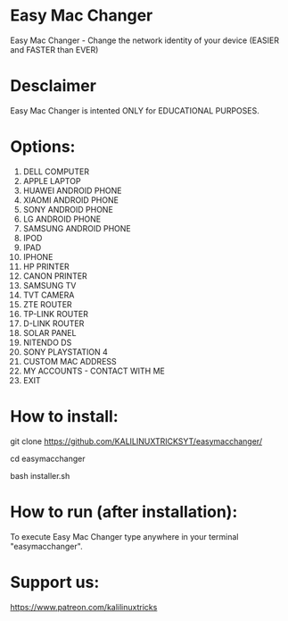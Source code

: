 # Easy Mac Changer

Easy Mac Changer - Change the network identity of your device (EASIER and FASTER than EVER)
 

# Desclaimer
Easy Mac Changer is intented ONLY for EDUCATIONAL PURPOSES.

# Options:

01. DELL COMPUTER                 
02. APPLE LAPTOP                            
03. HUAWEI ANDROID PHONE                     
04. XIAOMI ANDROID PHONE         
05. SONY ANDROID PHONE                     
06. LG ANDROID PHONE             
07. SAMSUNG ANDROID PHONE        
08. IPOD                         
09. IPAD                              
10. IPHONE                       
11. HP PRINTER 
12. CANON PRINTER
13. SAMSUNG TV 
14. TVT CAMERA
15. ZTE ROUTER
16. TP-LINK ROUTER
17. D-LINK ROUTER
18. SOLAR PANEL
19. NITENDO DS
20. SONY PLAYSTATION 4
21. CUSTOM MAC ADDRESS
22. MY ACCOUNTS - CONTACT WITH ME 
23. EXIT



# How to install:
git clone https://github.com/KALILINUXTRICKSYT/easymacchanger/

cd easymacchanger

bash installer.sh

# How to run (after installation):
To execute Easy Mac Changer type anywhere in your terminal "easymacchanger".

# Support us:
https://www.patreon.com/kalilinuxtricks
